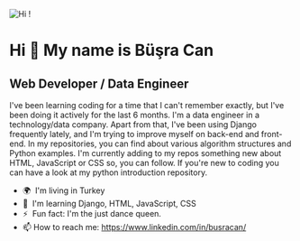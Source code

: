 <!--
**busracncn/busracncn** is a ✨ _special_ ✨ repository because its `README.md` (this file) appears on your GitHub profile.

Here are some ideas to get you started:

- 🔭 I’m currently working on ...
- 🌱 I’m currently learning ...
- 👯 I’m looking to collaborate on ...
- 🤔 I’m looking for help with ...
- 💬 Ask me about ...
- 📫 How to reach me: ...
- 😄 Pronouns: ...
- ⚡ Fun fact: ...
-->
![Hi !](https://user-images.githubusercontent.com/48771071/165645933-5d127356-766a-4623-a698-151432abc6ed.png)

Hi 👋 My name is Büşra Can
==========================

Web Developer / Data Engineer
-----------------------------

I've been learning coding for a time that I can't remember exactly, but I've been doing it actively for the last 6 months. I'm a data engineer in a technology/data company. Apart from that, I've been using Django frequently lately, and I'm trying to improve myself on back-end and front-end. In my repositories, you can find about various algorithm structures and Python examples. I'm currently adding to my repos something new about HTML, JavaScript or CSS so, you can follow. If you're new to coding you can have a look at my python introduction repository.

*   🌍  I'm living in Turkey
*   🧠  I'm learning Django, HTML, JavaScript, CSS
*   ⚡  Fun fact: I'm the just dance queen. 
*    📫 How to reach me: https://www.linkedin.com/in/busracan/
